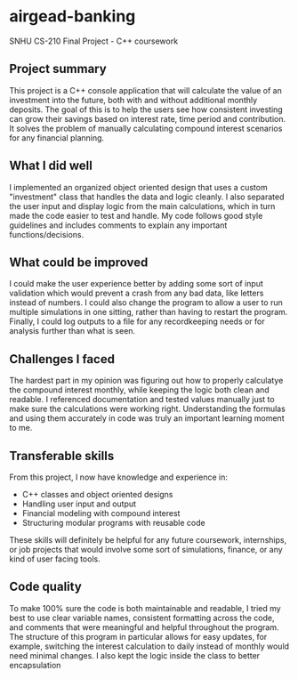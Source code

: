 # airgead-banking
SNHU CS-210 Final Project - C++ coursework

## Project summary
This project is a C++ console application that will calculate the value of an investment into the future, both with and without additional monthly deposits.
The goal of this is to help the users see how consistent investing can grow their savings based on interest rate, time period and contribution. 
It solves the problem of manually calculating compound interest scenarios for any financial planning.

## What I did well
I implemented an organized object oriented design that uses a custom "investment" class that handles the data and logic cleanly. I also separated the user input 
and display logic from the main calculations, which in turn made the code easier to test and handle. My code follows good style guidelines and includes comments
to explain any important functions/decisions.

## What could be improved
I could make the user experience better by adding some sort of input validation which would prevent a crash from any bad data, like letters instead of numbers. I
could also change the program to allow a user to run multiple simulations in one sitting, rather than having to restart the program. Finally, I could log outputs
to a file for any recordkeeping needs or for analysis further than what is seen.

## Challenges I faced
The hardest part in my opinion was figuring out how to properly calculatye the compound interest monthly, while keeping the logic both clean and readable. I referenced
documentation and tested values manually just to make sure the calculations were working right. Understanding the formulas and using them accurately in code was truly
an important learning moment to me. 

## Transferable skills
From this project, I now have knowledge and experience in:
  - C++ classes and object oriented designs
  - Handling user input and output
  - Financial modeling with compound interest
  - Structuring modular programs with reusable code

These skills will definitely be helpful for any future coursework, internships, or job projects that would involve some sort of simulations, finance, or any kind of
user facing tools.

## Code quality
To make 100% sure the code is both maintainable and readable, I tried my best to use clear variable names, consistent formatting across the code, and comments that 
were meaningful and helpful throughout the program. The structure of this program in particular allows for easy updates, for example, switching the interest calculation
to daily instead of monthly would need minimal changes. I also kept the logic inside the class to better encapsulation
